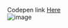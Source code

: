 Codepen link <a href="https://codepen.io/nvite8008/pen/eYKdBRd">Here</a><br>
![image](https://user-images.githubusercontent.com/77773407/210868074-0677e385-17f7-48f0-8594-70faab951918.png)
